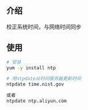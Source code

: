 ## 介绍
校正系统时间，与网络时间同步



## 使用

```bash
# 安装
yum -y install ntp

# 用ntpdate从时间服务器更新时间
ntpdate time.nist.gov

或者
ntpdate ntp.aliyun.com
```

